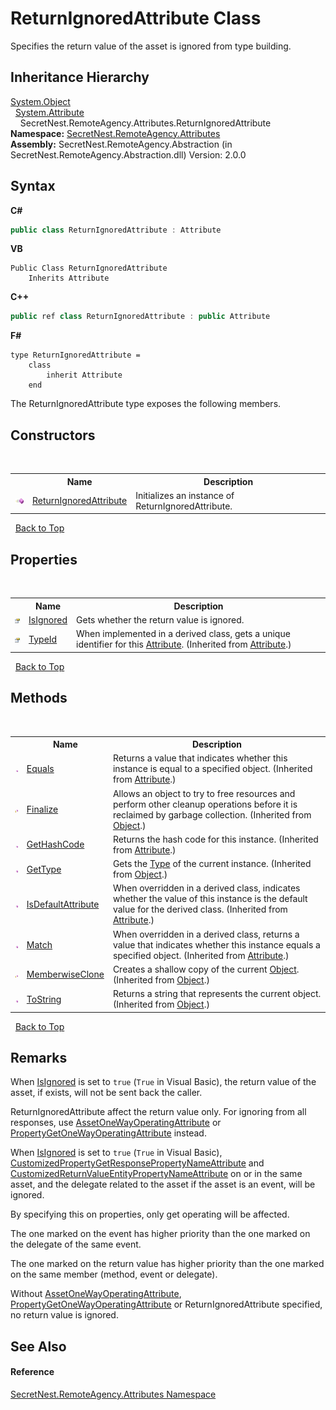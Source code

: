 # ReturnIgnoredAttribute Class
 

Specifies the return value of the asset is ignored from type building.


## Inheritance Hierarchy
<a href="https://docs.microsoft.com/dotnet/api/system.object" target="_blank">System.Object</a><br />&nbsp;&nbsp;<a href="https://docs.microsoft.com/dotnet/api/system.attribute" target="_blank">System.Attribute</a><br />&nbsp;&nbsp;&nbsp;&nbsp;SecretNest.RemoteAgency.Attributes.ReturnIgnoredAttribute<br />
**Namespace:**&nbsp;<a href="N_SecretNest_RemoteAgency_Attributes">SecretNest.RemoteAgency.Attributes</a><br />**Assembly:**&nbsp;SecretNest.RemoteAgency.Abstraction (in SecretNest.RemoteAgency.Abstraction.dll) Version: 2.0.0

## Syntax

**C#**<br />
``` C#
public class ReturnIgnoredAttribute : Attribute
```

**VB**<br />
``` VB
Public Class ReturnIgnoredAttribute
	Inherits Attribute
```

**C++**<br />
``` C++
public ref class ReturnIgnoredAttribute : public Attribute
```

**F#**<br />
``` F#
type ReturnIgnoredAttribute =  
    class
        inherit Attribute
    end
```

The ReturnIgnoredAttribute type exposes the following members.


## Constructors
&nbsp;<table><tr><th></th><th>Name</th><th>Description</th></tr><tr><td>![Public method](media/pubmethod.gif "Public method")</td><td><a href="M_SecretNest_RemoteAgency_Attributes_ReturnIgnoredAttribute__ctor">ReturnIgnoredAttribute</a></td><td>
Initializes an instance of ReturnIgnoredAttribute.</td></tr></table>&nbsp;
<a href="#returnignoredattribute-class">Back to Top</a>

## Properties
&nbsp;<table><tr><th></th><th>Name</th><th>Description</th></tr><tr><td>![Public property](media/pubproperty.gif "Public property")</td><td><a href="P_SecretNest_RemoteAgency_Attributes_ReturnIgnoredAttribute_IsIgnored">IsIgnored</a></td><td>
Gets whether the return value is ignored.</td></tr><tr><td>![Public property](media/pubproperty.gif "Public property")</td><td><a href="https://docs.microsoft.com/dotnet/api/system.attribute.typeid#System_Attribute_TypeId" target="_blank">TypeId</a></td><td>
When implemented in a derived class, gets a unique identifier for this <a href="https://docs.microsoft.com/dotnet/api/system.attribute" target="_blank">Attribute</a>.
 (Inherited from <a href="https://docs.microsoft.com/dotnet/api/system.attribute" target="_blank">Attribute</a>.)</td></tr></table>&nbsp;
<a href="#returnignoredattribute-class">Back to Top</a>

## Methods
&nbsp;<table><tr><th></th><th>Name</th><th>Description</th></tr><tr><td>![Public method](media/pubmethod.gif "Public method")</td><td><a href="https://docs.microsoft.com/dotnet/api/system.attribute.equals#System_Attribute_Equals_System_Object_" target="_blank">Equals</a></td><td>
Returns a value that indicates whether this instance is equal to a specified object.
 (Inherited from <a href="https://docs.microsoft.com/dotnet/api/system.attribute" target="_blank">Attribute</a>.)</td></tr><tr><td>![Protected method](media/protmethod.gif "Protected method")</td><td><a href="https://docs.microsoft.com/dotnet/api/system.object.finalize#System_Object_Finalize" target="_blank">Finalize</a></td><td>
Allows an object to try to free resources and perform other cleanup operations before it is reclaimed by garbage collection.
 (Inherited from <a href="https://docs.microsoft.com/dotnet/api/system.object" target="_blank">Object</a>.)</td></tr><tr><td>![Public method](media/pubmethod.gif "Public method")</td><td><a href="https://docs.microsoft.com/dotnet/api/system.attribute.gethashcode#System_Attribute_GetHashCode" target="_blank">GetHashCode</a></td><td>
Returns the hash code for this instance.
 (Inherited from <a href="https://docs.microsoft.com/dotnet/api/system.attribute" target="_blank">Attribute</a>.)</td></tr><tr><td>![Public method](media/pubmethod.gif "Public method")</td><td><a href="https://docs.microsoft.com/dotnet/api/system.object.gettype#System_Object_GetType" target="_blank">GetType</a></td><td>
Gets the <a href="https://docs.microsoft.com/dotnet/api/system.type" target="_blank">Type</a> of the current instance.
 (Inherited from <a href="https://docs.microsoft.com/dotnet/api/system.object" target="_blank">Object</a>.)</td></tr><tr><td>![Public method](media/pubmethod.gif "Public method")</td><td><a href="https://docs.microsoft.com/dotnet/api/system.attribute.isdefaultattribute#System_Attribute_IsDefaultAttribute" target="_blank">IsDefaultAttribute</a></td><td>
When overridden in a derived class, indicates whether the value of this instance is the default value for the derived class.
 (Inherited from <a href="https://docs.microsoft.com/dotnet/api/system.attribute" target="_blank">Attribute</a>.)</td></tr><tr><td>![Public method](media/pubmethod.gif "Public method")</td><td><a href="https://docs.microsoft.com/dotnet/api/system.attribute.match#System_Attribute_Match_System_Object_" target="_blank">Match</a></td><td>
When overridden in a derived class, returns a value that indicates whether this instance equals a specified object.
 (Inherited from <a href="https://docs.microsoft.com/dotnet/api/system.attribute" target="_blank">Attribute</a>.)</td></tr><tr><td>![Protected method](media/protmethod.gif "Protected method")</td><td><a href="https://docs.microsoft.com/dotnet/api/system.object.memberwiseclone#System_Object_MemberwiseClone" target="_blank">MemberwiseClone</a></td><td>
Creates a shallow copy of the current <a href="https://docs.microsoft.com/dotnet/api/system.object" target="_blank">Object</a>.
 (Inherited from <a href="https://docs.microsoft.com/dotnet/api/system.object" target="_blank">Object</a>.)</td></tr><tr><td>![Public method](media/pubmethod.gif "Public method")</td><td><a href="https://docs.microsoft.com/dotnet/api/system.object.tostring#System_Object_ToString" target="_blank">ToString</a></td><td>
Returns a string that represents the current object.
 (Inherited from <a href="https://docs.microsoft.com/dotnet/api/system.object" target="_blank">Object</a>.)</td></tr></table>&nbsp;
<a href="#returnignoredattribute-class">Back to Top</a>

## Remarks

When <a href="P_SecretNest_RemoteAgency_Attributes_ReturnIgnoredAttribute_IsIgnored">IsIgnored</a> is set to `true` (`True` in Visual Basic), the return value of the asset, if exists, will not be sent back the caller.

ReturnIgnoredAttribute affect the return value only. For ignoring from all responses, use <a href="T_SecretNest_RemoteAgency_Attributes_AssetOneWayOperatingAttribute">AssetOneWayOperatingAttribute</a> or <a href="T_SecretNest_RemoteAgency_Attributes_PropertyGetOneWayOperatingAttribute">PropertyGetOneWayOperatingAttribute</a> instead.

When <a href="P_SecretNest_RemoteAgency_Attributes_ReturnIgnoredAttribute_IsIgnored">IsIgnored</a> is set to `true` (`True` in Visual Basic), <a href="T_SecretNest_RemoteAgency_Attributes_CustomizedPropertyGetResponsePropertyNameAttribute">CustomizedPropertyGetResponsePropertyNameAttribute</a> and <a href="T_SecretNest_RemoteAgency_Attributes_CustomizedReturnValueEntityPropertyNameAttribute">CustomizedReturnValueEntityPropertyNameAttribute</a> on or in the same asset, and the delegate related to the asset if the asset is an event, will be ignored.

By specifying this on properties, only get operating will be affected.

The one marked on the event has higher priority than the one marked on the delegate of the same event.

The one marked on the return value has higher priority than the one marked on the same member (method, event or delegate).

Without <a href="T_SecretNest_RemoteAgency_Attributes_AssetOneWayOperatingAttribute">AssetOneWayOperatingAttribute</a>, <a href="T_SecretNest_RemoteAgency_Attributes_PropertyGetOneWayOperatingAttribute">PropertyGetOneWayOperatingAttribute</a> or ReturnIgnoredAttribute specified, no return value is ignored.


## See Also


#### Reference
<a href="N_SecretNest_RemoteAgency_Attributes">SecretNest.RemoteAgency.Attributes Namespace</a><br />